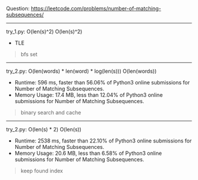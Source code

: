 Question: https://leetcode.com/problems/number-of-matching-subsequences/

---

try_1.py: O(len(s)^2) O(len(s)^2)

* TLE

> bfs set

---

try_2.py: O(len(words) * len(word) * log(len(s))) O(len(words))

* Runtime: 596 ms, faster than 56.06% of Python3 online submissions for Number of Matching Subsequences.
* Memory Usage: 17.4 MB, less than 12.04% of Python3 online submissions for Number of Matching Subsequences.

> binary search and cache

---

try_2.py: O(len(s) * 2) O(len(s))

* Runtime: 2538 ms, faster than 22.10% of Python3 online submissions for Number of Matching Subsequences.
* Memory Usage: 20.6 MB, less than 6.58% of Python3 online submissions for Number of Matching Subsequences.

> keep found index

